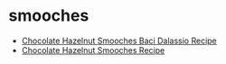 # smooches

 * [Chocolate Hazelnut Smooches Baci Dalassio Recipe](../index/c/chocolate-hazelnut-smooches-baci-dalassio-recipe.json)
 * [Chocolate Hazelnut Smooches Recipe](../index/c/chocolate-hazelnut-smooches-recipe.json)
